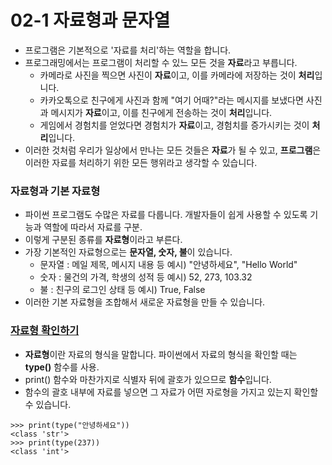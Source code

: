 # 02-1 자료형과 문자열

- 프로그램은 기본적으로 '자료를 처리'하는 역할을 합니다.
- 프로그래밍에서는 프로그램이 처리할 수 있느 모든 것을 **자료**라고 부릅니다.
  - 카메라로 사진을 찍으면 사진이 **자료**이고, 이를 카메라에 저장하는 것이 **처리**입니다.
  - 카카오톡으로 친구에게 사진과 함께 "여기 어때?"라는 메시지를 보냈다면 사진과 메시지가 **자료**이고, 이를 친구에게 전송하는 것이 **처리**입니다.
  - 게임에서 경험치를 얻었다면 경험치가 **자료**이고, 경험치를 증가시키는 것이 **처리**입니다.
- 이러한 것처럼 우리가 일상에서 만나는 모든 것들은 **자료**가 될 수 있고, **프로그램**은 이러한 자료를 처리하기 위한 모든 행위라고 생각할 수 있습니다.

### 자료형과 기본 자료형

- 파이썬 프로그램도 수많은 자료를 다룹니다. 개발자들이 쉽게 사용할 수 있도록 기능과 역할에 따라서 자료를 구분.
- 이렇게 구분된 종류를 **자료형**이라고 부른다.
- 가장 기본적인 자료형으로는 **문자열, 숫자, 불**이 있습니다.
  - 문자열 : 메일 제목, 메시지 내용 등 예시) "안녕하세요", "Hello World"
  - 숫자 : 물건의 가격, 학생의 성적 등 예시) 52, 273, 103.32
  - 불 : 친구의 로그인 상태 등 예시) True, False
- 이러한 기본 자료형을 조합해서 새로운 자료형을 만들 수 있습니다.

### <u>자료형 확인하기</u>

- **자료형**이란 자료의 형식을 말합니다. 파이썬에서 자료의 형식을 확인할 때는 **type()** 함수를 사용.
- print() 함수와 마찬가지로 식별자 뒤에 괄호가 있으므로 **함수**입니다.
- 함수의 괄호 내부에 자료를 넣으면 그 자료가 어떤 자로형을 가지고 있는지 확인할 수 있습니다.

```
>>> print(type("안녕하세요"))
<class 'str'>
>>> print(type(237))
<class 'int'>
```
